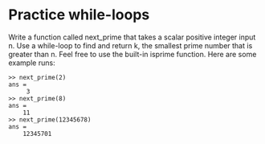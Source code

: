 # Practice while-loops

Write a function called next_prime that takes a scalar positive integer input n. Use a while-loop to find and return k, the smallest prime number that is greater than n. Feel free to use the built-in isprime function. 
Here are some example runs:
```
>> next_prime(2)
ans =
     3
>> next_prime(8)
ans =
    11
>> next_prime(12345678)
ans =
    12345701
```